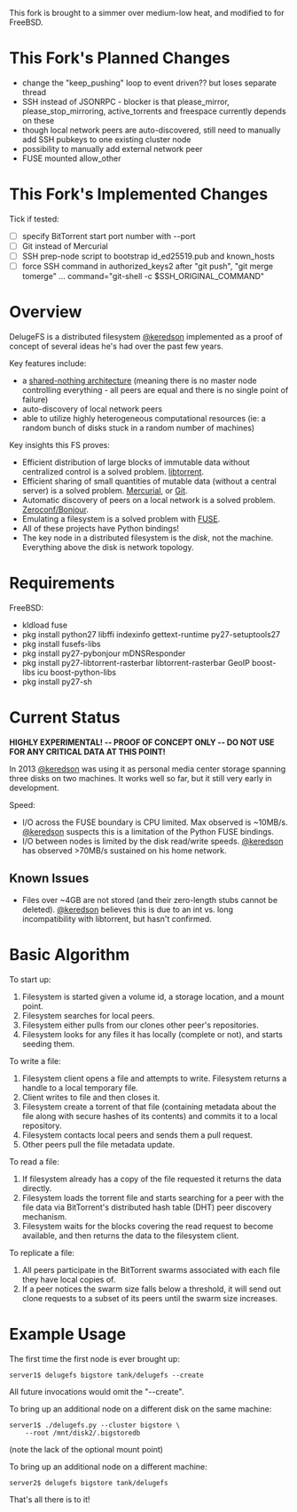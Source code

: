This fork is brought to a simmer over medium-low heat, and modified to for FreeBSD.

# This Fork's Planned Changes

- change the "keep_pushing" loop to event driven?? but loses separate thread
- SSH instead of JSONRPC - blocker is that please_mirror, please_stop_mirroring, active_torrents and freespace currently depends on these
- though local network peers are auto-discovered, still need to manually add SSH pubkeys to one existing cluster node
- possibility to manually add external network peer
- FUSE mounted allow_other

# This Fork's Implemented Changes

Tick if tested:

- [ ] specify BitTorrent start port number with --port
- [ ] Git instead of Mercurial
- [ ] SSH prep-node script to bootstrap id_ed25519.pub and known_hosts
- [ ] force SSH command in authorized_keys2 after "git push", "git merge tomerge" ... command="git-shell -c $SSH_ORIGINAL_COMMAND"

# Overview

DelugeFS is a distributed filesystem [@keredson](https://github.com/keredson) implemented as a proof of concept of several ideas he's had over the past few years.

Key features include:

- a [shared-nothing architecture](http://en.wikipedia.org/wiki/Shared_nothing_architecture) (meaning there is no master node controlling everything - all peers are equal and there is no single point of failure)
- auto-discovery of local network peers
- able to utilize highly heterogeneous computational resources (ie: a random bunch of disks stuck in a random number of machines)

Key insights this FS proves:

- Efficient distribution of large blocks of immutable data without centralized control is a solved problem. [libtorrent](http://www.rasterbar.com/products/libtorrent/).
- Efficient sharing of small quantities of mutable data (without a central server) is a solved problem. [Mercurial](http://mercurial.selenic.com/), or [Git](http://git-scm.com/).
- Automatic discovery of peers on a local network is a solved problem. [Zeroconf/Bonjour](http://en.wikipedia.org/wiki/Zeroconf).
- Emulating a filesystem is a solved problem with [FUSE](http://en.wikipedia.org/wiki/Filesystem_in_Userspace).
- All of these projects have Python bindings!
- The key node in a distributed filesystem is the _disk_, not the machine. Everything above the disk is network topology.

# Requirements

FreeBSD:

- kldload fuse
- pkg install python27 libffi indexinfo gettext-runtime py27-setuptools27
- pkg install fusefs-libs
- pkg install py27-pybonjour mDNSResponder
- pkg install py27-libtorrent-rasterbar libtorrent-rasterbar GeoIP boost-libs icu boost-python-libs
- pkg install py27-sh


# Current Status

**HIGHLY EXPERIMENTAL! -- PROOF OF CONCEPT ONLY -- DO NOT USE FOR ANY CRITICAL DATA AT THIS POINT!**

In 2013 [@keredson](https://github.com/keredson) was using it as personal media center storage spanning three disks on two machines. It works well so far, but it still very early in development.

Speed:

- I/O across the FUSE boundary is CPU limited. Max observed is ~10MB/s. [@keredson](https://github.com/keredson) suspects this is a limitation of the Python FUSE bindings.
- I/O between nodes is limited by the disk read/write speeds. [@keredson](https://github.com/keredson) has observed >70MB/s sustained on his home network.

## Known Issues

- Files over ~4GB are not stored (and their zero-length stubs cannot be deleted). [@keredson](https://github.com/keredson) believes this is due to an int vs. long incompatibility with libtorrent, but hasn't confirmed.

# Basic Algorithm

To start up:

1. Filesystem is started given a volume id, a storage location, and a mount point.
2. Filesystem searches for local peers.
3. Filesystem either pulls from our clones other peer's repositories.
4. Filesystem looks for any files it has locally (complete or not), and starts seeding them.

To write a file:

1. Filesystem client opens a file and attempts to write. Filesystem returns a handle to a local temporary file.
2. Client writes to file and then closes it.
3. Filesystem create a torrent of that file (containing metadata about the file along with secure hashes of its contents) and commits it to a local repository.
4. Filesystem contacts local peers and sends them a pull request.
5. Other peers pull the file metadata update.

To read a file:

1. If filesystem already has a copy of the file requested it returns the data directly.
2. Filesystem loads the torrent file and starts searching for a peer with the file data via BitTorrent's distributed hash table (DHT) peer discovery mechanism.
3. Filesystem waits for the blocks covering the read request to become available, and then returns the data to the filesystem client.

To replicate a file:

1. All peers participate in the BitTorrent swarms associated with each file they have local copies of.
2. If a peer notices the swarm size falls below a threshold, it will send out clone requests to a subset of its peers until the swarm size increases.

# Example Usage

The first time the first node is ever brought up:

```
server1$ delugefs bigstore tank/delugefs --create
```

All future invocations would omit the "--create".

To bring up an additional node on a different disk on the same machine:

```
server1$ ./delugefs.py --cluster bigstore \
    --root /mnt/disk2/.bigstoredb
```

(note the lack of the optional mount point)

To bring up an additional node on a different machine:

```
server2$ delugefs bigstore tank/delugefs
```

That's all there is to it!
